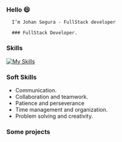### Hello 😄
      I’m Johan Segura - FullStack developer
        
      ### FullStack Developer.

### Skills
[![My Skills](https://skillicons.dev/icons?i=js,react,ruby,rails,postgres,heroku,html,css,bootstrap,sass,git,github,bash,linux,cpp,figma	)](https://skillicons.dev)

### Soft Skills
- Communication.
- Collaboration and teamwork.
- Patience and perseverance
- Time management and organization.
- Problem solving and creativity.


### Some projects


